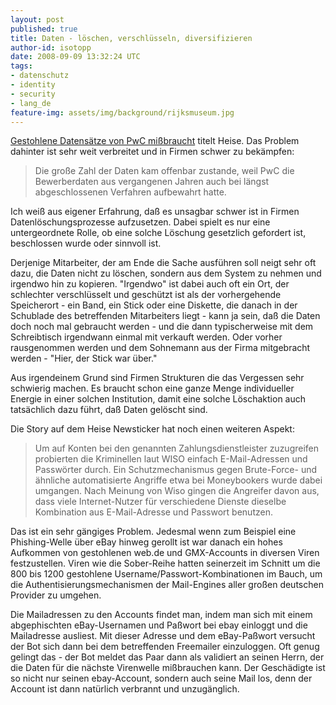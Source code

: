 ```yaml
---
layout: post
published: true
title: Daten - löschen, verschlüsseln, diversifizieren
author-id: isotopp
date: 2008-09-09 13:32:24 UTC
tags:
- datenschutz
- identity
- security
- lang_de
feature-img: assets/img/background/rijksmuseum.jpg
---
```

<a href="http://www.heise.de/newsticker/Gestohlene-PwC-Datensaetze-fuer-Missbrauch-von-Click-Buy-benutzt-Update--/meldung/115621">Gestohlene Datensätze von PwC mißbraucht</a> titelt Heise. Das Problem dahinter ist sehr weit verbreitet und in Firmen schwer zu bekämpfen: <blockquote>Die große Zahl der Daten kam offenbar zustande, weil PwC die Bewerberdaten aus vergangenen Jahren auch bei längst abgeschlossenen Verfahren aufbewahrt hatte.</blockquote> Ich weiß aus eigener Erfahrung, daß es unsagbar schwer ist in Firmen Datenlöschungsprozesse aufzusetzen. Dabei spielt es nur eine untergeordnete Rolle, ob eine solche Löschung gesetzlich gefordert ist, beschlossen wurde oder sinnvoll ist.

Derjenige Mitarbeiter, der am Ende die Sache ausführen soll neigt sehr oft dazu, die Daten nicht zu löschen, sondern aus dem System zu nehmen und irgendwo hin zu kopieren. "Irgendwo" ist dabei auch oft ein Ort, der schlechter verschlüsselt und geschützt ist als der vorhergehende Speicherort - ein Band, ein Stick oder eine Diskette, die danach in der Schublade des betreffenden Mitarbeiters liegt - kann ja sein, daß die Daten doch noch mal gebraucht werden - und die dann typischerweise mit dem Schreibtisch irgendwann einmal mit verkauft werden. Oder vorher rausgenommen werden und dem Sohnemann aus der Firma mitgebracht werden - "Hier, der Stick war über."

Aus irgendeinem Grund sind Firmen Strukturen die das Vergessen sehr schwierig machen. Es braucht schon eine ganze Menge individueller Energie in einer solchen Institution, damit eine solche Löschaktion auch tatsächlich dazu führt, daß Daten gelöscht sind.


Die Story auf dem Heise Newsticker hat noch einen weiteren Aspekt: <blockquote>Um auf Konten bei den genannten Zahlungsdienstleister zuzugreifen probierten die Kriminellen laut WISO einfach E-Mail-Adressen und Passwörter durch. Ein Schutzmechanismus gegen Brute-Force- und ähnliche automatisierte Angriffe etwa bei Moneybookers wurde dabei umgangen. Nach Meinung von Wiso gingen die Angreifer davon aus, dass viele Internet-Nutzer für verschiedene Dienste dieselbe Kombination aus E-Mail-Adresse und Passwort benutzen.</blockquote> Das ist ein sehr gängiges Problem. Jedesmal wenn zum Beispiel eine Phishing-Welle über eBay hinweg gerollt ist war danach ein hohes Aufkommen von gestohlenen web.de und GMX-Accounts in diversen Viren festzustellen. Viren wie die Sober-Reihe hatten seinerzeit im Schnitt um die 800 bis 1200 gestohlene Username/Passwort-Kombinationen im Bauch, um die Authentisierungsmechanismen der Mail-Engines aller großen deutschen Provider zu umgehen.

Die Mailadressen zu den Accounts findet man, indem man sich mit einem abgephischten eBay-Usernamen und Paßwort bei ebay einloggt und die Mailadresse ausliest. Mit dieser Adresse und dem eBay-Paßwort versucht der Bot sich dann bei dem betreffenden Freemailer einzuloggen. Oft genug gelingt das - der Bot meldet das Paar dann als validiert an seinen Herrn, der die Daten für die nächste Virenwelle mißbrauchen kann. Der Geschädigte ist so nicht nur seinen ebay-Account, sondern auch seine Mail los, denn der Account ist dann natürlich verbrannt und unzugänglich.
